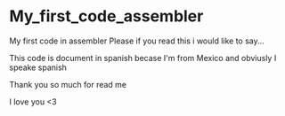 # My_first_code_assembler
My first code in assembler
Please if you read this i would like to say... 

This code is document in spanish becase I'm from Mexico and obviusly I speake spanish

Thank you so much for read me 

I love you <3
